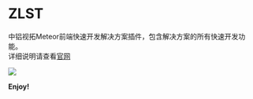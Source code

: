 # ZLST
中铝视拓Meteor前端快速开发解决方案插件，包含解决方案的所有快速开发功能。<br>
详细说明请查看[官网](https://www.80fight.cn/vscode/)<br>

![](https://www.80fight.cn/vscode/framework.png)

**Enjoy!**
